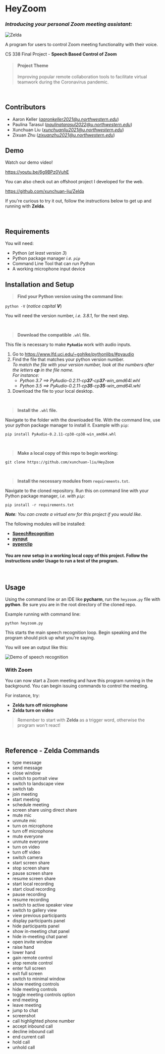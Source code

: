 # HeyZoom

### *Introducing your personal Zoom meeting assistant:*

![Zelda](/img/title.jpg)

A program for users to control Zoom meeting functionality with their voice. 

CS 338 Final Project - **Speech Based Control of Zoom**

> #### Project Theme
> Improving popular remote collaboration tools to facilitate virtual teamwork during the Coronavirus pandemic.

&nbsp;

## Contributors
- Aaron Keller (*aaronkeller2021@u.northwestern.edu*)
- Paulina Tarasul (*paulinatarasul2022@u.northwestern.edu*)
- Xunchuan Liu  (*xunchuanliu2021@u.northwestern.edu*)
- Zixuan Zhu (*zixuanzhu2021@u.northwestern.edu*)

## Demo 

Watch our demo video!

https://youtu.be/6g9BPz0VuhE

You can also check out an offshoot project I developed for the web.

https://github.com/xunchuan-liu/Zelda

If you're curious to try it out, follow the instructions below to get up and running with **Zelda**.

&nbsp;

## Requirements 
You will need:
- Python (*at least version 3*)
- Python package manager *i.e. `pip`*
- Command Line Tool that can run Python
- A working microphone input device

## Installation and Setup

> **Find your Python version using the command line:**
 
`python -V` (*notice capital **V***)

You will need the version number, *i.e. 3.8.1*, for the next step. 

&nbsp;

> **Download the compatible `.whl` file.** 

This file is necessary to make **`PyAudio`** work with audio inputs.

1. Go to https://www.lfd.uci.edu/~gohlke/pythonlibs/#pyaudio 
2. Find the file that matches your python version number. \
*To match the file with your version number, look at the numbers after the letters **cp** in the file name.* \
*For instance:*
    - *Python 3.7 ==> PyAudio-0.2.11-cp**37**-cp**37**-win_amd64l.whl* 
    - *Python 3.5 ==> PyAudio-0.2.11-cp**35**-cp**35**-win_amd64l.whl*
3. Download the file to your local desktop. 

&nbsp;
 
> **Install the `.whl` file.**
 
Navigate to the folder with the downloaded file. With the command line, use your python package manager to install it. Example with `pip`:

`pip install PyAudio-0.2.11-cp38-cp38-win_amd64.whl`

&nbsp;

> **Make a local copy of this repo to begin working:** 

`git clone https://github.com/xunchuan-liu/HeyZoom`

&nbsp;

> **Install the necessary modules from `requirements.txt`.**

Navigate to the cloned repository. Run this on command line with your Python package manager, *i.e. with `pip`*:

`pip install -r requirements.txt`

***Note**: You can create a virtual env for this project if you would like.*

The following modules will be installed:
- [**SpeechRecognition**](https://pypi.org/project/SpeechRecognition/)
- [**pynput**](https://pypi.org/project/pynput/)
- [**pyperclip**](https://pypi.org/project/pyperclip/)



#### You are now setup in a working local copy of this project. Follow the instructions under **Usage** to run a test of the program.

&nbsp;

## Usage
Using the command line or an IDE like **pycharm**, run the `heyzoom.py` file with **python**. Be sure you are in the root directory of the cloned repo.  

Example running with command line:

`python heyzoom.py` 

This starts the main speech recognition loop. Begin speaking and the program should pick up what you're saying. 

You will see an output like this:
 
![Demo of speech recognition](/img/demo.jpg)

### With Zoom
You can now start a Zoom meeting and have this program running in the background. You can begin issuing commands to control the meeting. 

For instance, try:
- **Zelda turn off microphone**
- **Zelda turn on video**

> Remember to start with **Zelda** as a trigger word, otherwise the program won't react!

&nbsp;

## Reference - Zelda Commands
- type message
- send message
- close window
- switch to portrait view
- switch to landscape view
- switch tab
- join meeting
- start meeting
- schedule meeting
- screen share using direct share
- mute mic
- unmute mic
- turn on microphone
- turn off microphone
- mute everyone
- unmute everyone
- turn on video
- turn off video
- switch camera
- start screen share
- stop screen share
- pause screen share
- resume screen share
- start local recording
- start cloud recording
- pause recording
- resume recording
- switch to active speaker view
- switch to gallery view
- view previous participants
- display participants panel
- hide participants panel
- show in-meeting chat panel
- hide in-meeting chat panel
- open invite window
- raise hand
- lower hand
- gain remote control
- stop remote control
- enter full screen
- exit full screen
- switch to minimal window
- show meeting controls
- hide meeting controls
- toggle meeting controls option
- end meeting
- leave meeting
- jump to chat
- screenshot
- call highlighted phone number
- accept inbound call
- decline inbound call
- end current call
- hold call
- unhold call 

